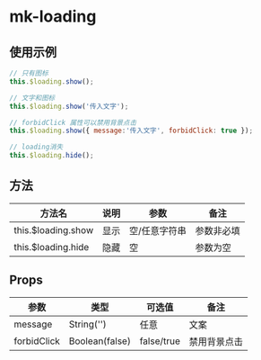 # mk-loading

## 使用示例
```JavaScript
// 只有图标
this.$loading.show();

// 文字和图标
this.$loading.show('传入文字');

// forbidClick 属性可以禁用背景点击
this.$loading.show({ message:'传入文字', forbidClick: true });

// loading消失
this.$loading.hide();
```

## 方法
| 方法名            | 说明        | 参数         | 备注          |
| ------------------ | --------- | ----------  | ------------ |
| this.$loading.show | 显示       | 空/任意字符串 | 参数非必填     |
| this.$loading.hide | 隐藏       | 空          | 参数为空       |

## Props
| 参数           | 类型          | 可选值        | 备注              |
| ------------- | ------------- | ----------  | ------------- |
| message       | String('')    | 任意           | 文案            |
| forbidClick   | Boolean(false) | false/true   | 禁用背景点击      |

